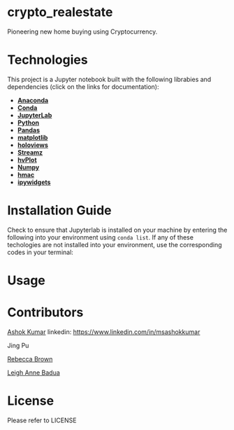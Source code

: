 # crypto_realestate

Pioneering new home buying using Cryptocurrency. 

# Technologies
This project is a Jupyter notebook built with the following librabies and dependencies (click on the links for documentation):
+ [**Anaconda**](https://docs.anaconda.com/)
+ [**Conda**](https://docs.conda.io/projects/conda/en/latest/user-guide/install/index.html)
+ [**JupyterLab**](https://jupyterlab.readthedocs.io/en/stable/)
+ [**Python**](https://docs.python.org/3/installing/index.html)
+ [**Pandas**](https://pandas.pydata.org/docs/getting_started/index.html)
+ [**matplotlib**](https://matplotlib.org/stable/users/installing/index.html)
+ [**holoviews**](https://holoviews.org/index.html#usage)
+ [**Streamz**](https://streamz.readthedocs.io/en/latest/dataframes.html#periodicdataframe) 
+ [**hvPlot**](https://hvplot.holoviz.org/)
+ [**Numpy**](https://numpy.org/doc/stable/)
+ [**hmac**](https://docs.python.org/3/library/hmac.html)
+ [**ipywidgets**](https://ipywidgets.readthedocs.io/en/latest/user_install.html)

# Installation Guide
Check to ensure that Jupyterlab is installed on your machine by entering the following into your environment using `conda list`. If any of these techologies are not installed into your environment, use the corresponding codes in your terminal: 

# Usage


# Contributors
[Ashok Kumar](ashok.ms.kumar@gmail.com) linkedin: https://www.linkedin.com/in/msashokkumar

Jing Pu

[Rebecca Brown](beccabeastly@gmail.com)

[Leigh Anne Badua](leighbadua@gmail.com) 

# License 
Please refer to LICENSE
